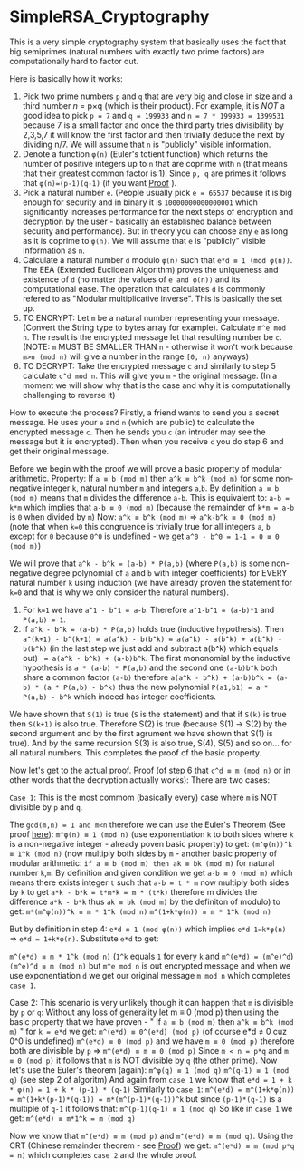 # SimpleRSA_Cryptography
This is a very simple cryptography system that basically uses the fact that big semiprimes (natural numbers with exactly two prime factors) are computationally hard to factor out.

Here is basically how it works:
1. Pick two prime numbers `p` and `q` that are very big and close in size and a third number *n* = p×q (which is their product). For example, it is _NOT_ a good idea to pick `p = 7` and `q = 199933` and `n = 7 * 199933 = 1399531` because 7 is a small factor and once the third party tries divisibility by 2,3,5,7 it will know the first factor and then trivially deduce the next by dividing n/7. We will assume that `n` is "publicly" visible information.
2. Denote a function `φ(n)` (Euler's totient function) which returns the number of positive integers up to `n` that are coprime with `n` (that means that their greatest common factor is 1). Since `p, q` are primes it follows that `φ(n)=(p-1)(q-1)` (if you want [Proof](https://www.mathsisfun.com/numbers/euler-totient.html) ).
3. Pick a natural number `e`. (People usually pick `e = 65537` because it is big enough for security and in binary it is `10000000000000001` which significantly increases performance for the next steps of encryption and decryption by the user - basically an established balance between security and performance). But in theory you can choose any `e` as long as it is coprime to `φ(n)`. We will assume that `e` is "publicly" visible information as `n`.
4. Calculate a natural number `d` modulo `φ(n)` such that `e*d ≡ 1 (mod φ(n))`. The EEA (Extended Euclidean Algorithm) proves the uniqueness and existence of `d` (no matter the values of `e and φ(n))` and its computational ease. The operation that calculates `d` is commonly refered to as "Modular multiplicative inverse". This is basically the set up.
5. TO ENCRYPT: Let `m` be a natural number representing your message. (Convert the String type to bytes array for example). Calculate `m^e mod n`. The result is the encrypted message let that resulting number be `c`. (NOTE: `m` MUST BE SMALLER THAN `n` - otherwise it won't work because `m>n (mod n)` will give a number in the range `[0, n)` anyways)
6. TO DECRYPT: Take the encrypted message `c` and similarly to step 5 calculate `c^d mod n`. This will give you `m` - the original message. (In a moment we will show why that is the case and why it is computationally challenging to reverse it)

How to execute the process? Firstly, a friend wants to send you a secret message. He uses your `e` and `n` (which are public) to calculate the encrypted message `c`. Then he sends you `c` (an intruder may see the message but it is encrypted). Then when you receive `c` you do step 6 and get their original message. 


Before we begin with the proof we will prove a basic property of modular arithmetic.
Property: If `a ≡ b (mod m)` then `a^k ≡ b^k (mod m)` for some non-negative integer `k`, natural number `m` and integers `a`,`b`.
By definition `a ≡ b (mod m)` means that `m` divides the difference `a-b`.
This is equivalent to:
`a-b = k*m` which implies that `a-b ≡ 0 (mod m)` (because the remainder of `k*m = a-b` is `0` when divided by `m`)
Now: `a^k ≡ b^k (mod m)` =>  `a^k-b^k ≡ 0 (mod m)` (note that when `k=0` this congruence is trivially true for all integers `a`, `b` except for `0` because `0^0` is undefined - we get `a^0 - b^0 = 1-1 = 0 ≡ 0 (mod m)`)

We will prove that `a^k - b^k = (a-b) * P(a,b)` (where `P(a,b)` is some non-negative degree polynomial of `a` and `b` with integer coefficients) for EVERY natural number `k` using induction (we have already proven the statement for `k=0` and that is why we only consider the natural numbers).

1. For `k=1` we have `a^1 - b^1 = a-b`. Therefore `a^1-b^1 = (a-b)*1` and `P(a,b) = 1`.
2. If `a^k - b^k = (a-b) * P(a,b)` holds true (inductive hypothesis). Then `a^(k+1) - b^(k+1) = a(a^k) - b(b^k) = a(a^k) - a(b^k) + a(b^k) - b(b^k)` (in the last step we just add and subtract a(b^k) which equals out) ` = a(a^k - b^k) + (a-b)b^k`. The first mononomial by the inductive hypothesis is `a * (a-b) * P(a,b)` and the second one `(a-b)b^k` both share a common factor `(a-b)` therefore `a(a^k - b^k) + (a-b)b^k = (a-b) * (a * P(a,b) - b^k)` thus the new polynomial `P(a1,b1) = a * P(a,b) - b^k` which indeed has integer coefficients.

We have shown that `S(1)` is true (`S` is the statement) and that if `S(k)` is true then `S(k+1)` is also true. Therefore S(2) is true (because S(1) -> S(2) by the second argument and by the first agrument we have shown that S(1) is true). And by the same recursion S(3) is also true, S(4), S(5) and so on... for all natural numbers.
This completes the proof of the basic property.


Now let's get to the actual proof.
Proof (of step 6 that `c^d ≡ m (mod n)` or in other words that the decryption actually works):
There are two cases:


`Case 1`:
This is the most commom (basically every) case where `m` is NOT divisible by `p` and `q`.

The `gcd(m,n) = 1 and m<n` therefore we can use the Euler's Theorem (See proof [here](https://en.wikipedia.org/wiki/Euler%27s_theorem#Proofs)):
`m^φ(n) ≡ 1 (mod n)` (use exponentiation `k` to both sides where `k` is a non-negative integer - already poven basic property) to get:
`(m^φ(n))^k ≡ 1^k (mod n)` (now multiply both sides by `m` - another basic property of modular arithmetic: `if a ≡ b (mod m) then ak ≡ bk (mod m)` for natural number `k`,`m`. By definition and given condition we get `a-b ≡ 0 (mod m)` which means there exists integer `t` such that `a-b = t * m` now multiply both sides by `k` to get `a*k - b*k = t*m*k = m * (t*k)` therefore m divides the difference `a*k - b*k` thus `ak ≡ bk (mod m)` by the definiton of modulo) to get:
`m*(m^φ(n))^k ≡ m * 1^k (mod n)`
`m^(1+k*φ(n)) ≡ m * 1^k (mod n)`

But by definition in step 4: `e*d ≡ 1 (mod φ(n))` which implies `e*d-1=k*φ(n)` => `e*d = 1+k*φ(n)`. Substitute `e*d` to get:

`m^(e*d) ≡ m * 1^k (mod n)` (`1^k` equals `1` for every `k` and `m^(e*d) = (m^e)^d`)
`(m^e)^d ≡ m (mod n)` but `m^e mod n` is out encrypted message and when we use exponentiation `d` we get our original message `m mod n` which completes `case 1`.


Case 2:
This scenario is very unlikely though it can happen that `m` is divisible by `p` or `q`:
Without any loss of generality let m ≡ 0 (mod p) then using the basic property that we have proven - " If `a ≡ b (mod m)` then `a^k ≡ b^k (mod m)` " for `k = e*d` we get:
`m^(e*d) ≡ 0^(e*d) (mod p)` (of course e*d ≠ 0 cuz 0^0 is undefined)
`m^(e*d) ≡ 0 (mod p)` and we have `m ≡ 0 (mod p)` therefore both are divisible by `p` => `m^(e*d) ≡ m ≡ 0 (mod p)`
Since `m < n = p*q` and `m ≡ 0 (mod p)` it follows that `m` is NOT divisible by `q` (the other prime). Now let's use the Euler's theorem (again):
`m^φ(q) ≡ 1 (mod q)`
`m^(q-1) ≡ 1 (mod q)` (see step 2 of algoritm)
And again from `case 1` we know that `e*d = 1 + k * φ(n) = 1 + k * (p-1) * (q-1)`
Similarly to `case 1`:
`m^(e*d) = m^(1+k*φ(n)) = m^(1+k*(p-1)*(q-1)) = m*(m^(p-1)*(q-1))^k` but since `(p-1)*(q-1)` is a multiple of `q-1` it follows that:
`m^(p-1)(q-1) ≡ 1 (mod q)`
So like in `case 1` we get:
`m^(e*d) ≡ m*1^k = m (mod q)`

Now we know that `m^(e*d) ≡ m (mod p)` and `m^(e*d) ≡ m (mod q)`.
Using the CRT (Chinese remainder theorem - see [Proof](https://crypto.stanford.edu/pbc/notes/numbertheory/crt.html)) we get:
`m^(e*d) ≡ m (mod p*q = n)` which completes `case 2` and the whole proof.
